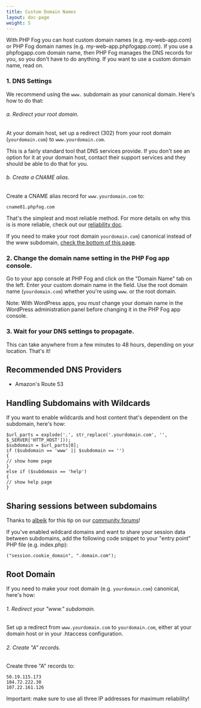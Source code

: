 ```yaml
---
title: Custom Domain Names
layout: doc-page
weight: 5
---
```


With PHP Fog you can host custom domain names (e.g. my-web-app.com) or PHP Fog domain names (e.g. my-web-app.phpfogapp.com). If you use a phpfogapp.com domain name, then PHP Fog manages the DNS records for you, so you don't have to do anything. If you want to use a custom domain name, read on.

### 1. DNS Settings

We recommend using the `www.` subdomain as your canonical domain. Here's how to do that:

###### a. Redirect your root domain.

At your domain host, set up a redirect (302) from your root domain (`yourdomain.com`) to `www.yourdomain.com`. 

This is a fairly standard tool that DNS services provide. If you don't see an option for it at your domain host, contact their support services and they should be able to do that for you.

###### b. Create a CNAME alias.

Create a CNAME alias record for `www.yourdomain.com` to: 

	cname01.phpfog.com

That's the simplest and most reliable method. For more details on why this is is more reliable, check out our [reliability doc](/reliability).

If you need to make your root domain `yourdomain.com`) canonical instead of the www subdomain, [check the bottom of this page](#rootdomain).

### 2. Change the domain name setting in the PHP Fog app console.

Go to your app console at PHP Fog and click on the "Domain Name" tab on the left. Enter your custom domain name in the field. Use the root domain name (`yourdomain.com`) whether you're using `www`. or the root domain.

Note: With WordPress apps, you *must* change your domain name in the WordPress administration panel before changing it in the PHP Fog app console.

### 3. Wait for your DNS settings to propagate.

This can take anywhere from a few minutes to 48 hours, depending on your location. That's it!

## Recommended DNS Providers

* Amazon's Route 53

## Handling Subdomains with Wildcards

If you want to enable wildcards and host content that's dependent on the subdomain, here's how:

	$url_parts = explode('.', str_replace('.yourdomain.com', '', $_SERVER['HTTP_HOST']));
	$subdomain = $url_parts[0];
	if ($subdomain == 'www' || $subdomain == '')
	{
	// show home page
	}
	else if ($subdomain == 'help')
	{
	// show help page
	}

## Sharing sessions between subdomains

Thanks to [albeik](http://community.phpfog.com/discussion/85/sharing-sessions-between-subdomains) for this tip on our [community forums](http://community.phpfog.com)!

If you've enabled wildcard domains and want to share your session data between subdomains, add the following code snippet to your "entry point" PHP file (e.g. index.php):

	("session.cookie_domain", ".domain.com");

## <a id="rootdomain"></a> Root Domain

If you need to make your root domain (e.g. `yourdomain.com`) canonical, here's how:

###### 1. Redirect your "www." subdomain.

Set up a redirect from `www.yourdomain.com` to `yourdomain.com`, either at your domain host or in your .htaccess configuration. 

###### 2. Create "A" records.

Create three "A" records to: 

	50.19.115.173
	184.72.222.30
	107.22.161.126

Important: make sure to use all three IP addresses for maximum reliability!
